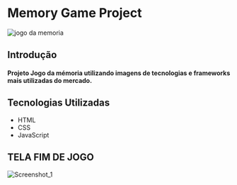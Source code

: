 # Memory Game Project
![jogo da memoria](https://user-images.githubusercontent.com/85195379/124949694-2f114600-dfe8-11eb-93ff-4834a4ff7cdd.png)

## Introdução 

#### Projeto Jogo da mémoria utilizando imagens de tecnologias e frameworks mais utilizadas do mercado.

## Tecnologias Utilizadas

* HTML
* CSS
* JavaScript

## TELA FIM DE JOGO
![Screenshot_1](https://user-images.githubusercontent.com/85195379/124949801-42bcac80-dfe8-11eb-8bb0-f4ad2d771974.png)


  
